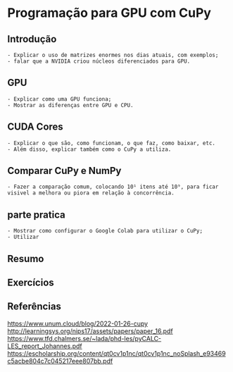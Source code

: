 # Programação para GPU com CuPy


## Introdução
    - Explicar o uso de matrizes enormes nos dias atuais, com exemplos;
    - falar que a NVIDIA criou núcleos diferenciados para GPU.


## GPU
    - Explicar como uma GPU funciona;
    - Mostrar as diferenças entre GPU e CPU.


## CUDA Cores
    - Explicar o que são, como funcionam, o que faz, como baixar, etc.
    - Além disso, explicar também como o CuPy a utiliza.


## Comparar CuPy e NumPy
    - Fazer a comparação comum, colocando 10¹ itens até 10⁹, para ficar visivel a melhora ou piora em relação à concorrência.


## parte pratica
    - Mostrar como configurar o Google Colab para utilizar o CuPy;
    - Utilizar 


## Resumo


## Exercícios


## Referências

https://www.unum.cloud/blog/2022-01-26-cupy
http://learningsys.org/nips17/assets/papers/paper_16.pdf
https://www.tfd.chalmers.se/~lada/phd-les/pyCALC-LES_report_Johannes.pdf
https://escholarship.org/content/qt0cv1p1nc/qt0cv1p1nc_noSplash_e93469c5acbe804c7c045217eee807bb.pdf
